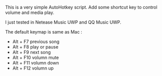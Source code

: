 This is a very simple AutoHotkey script. Add some shortcut key to 
control volume and media play.

I just tested in Netease Music UWP and QQ Music UWP.

The default keymap is same as Mac :
- Alt + F7 previous song
- Alt + F8 play or pause
- Alt + F9 next song
- Alt + F10 volumn mute
- Alt + F11 volumn down
- Alt + F12 volumn up

